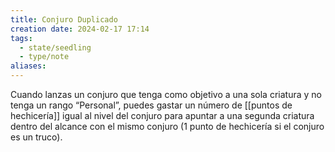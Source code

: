 ```yaml
---
title: Conjuro Duplicado
creation date: 2024-02-17 17:14
tags:
  - state/seedling
  - type/note
aliases:
---
```

Cuando lanzas un conjuro que tenga como objetivo a una sola criatura y no tenga un rango “Personal”, puedes gastar un número de [[puntos de hechicería]] igual al nivel del conjuro para apuntar a una segunda criatura dentro del alcance con el mismo conjuro (1 punto de hechicería si el conjuro es un truco).








